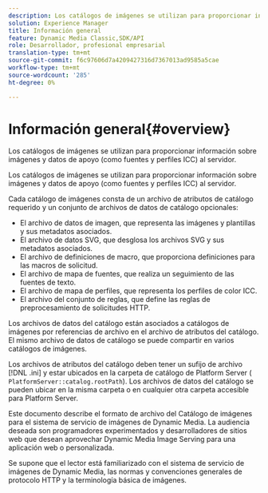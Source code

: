 ```yaml
---
description: Los catálogos de imágenes se utilizan para proporcionar información sobre imágenes y datos de apoyo (como fuentes y perfiles ICC) al servidor.
solution: Experience Manager
title: Información general
feature: Dynamic Media Classic,SDK/API
role: Desarrollador, profesional empresarial
translation-type: tm+mt
source-git-commit: f6c97606d7a4209427316d7367013ad9585a5cae
workflow-type: tm+mt
source-wordcount: '285'
ht-degree: 0%

---
```



# Información general{#overview}

Los catálogos de imágenes se utilizan para proporcionar información sobre imágenes y datos de apoyo (como fuentes y perfiles ICC) al servidor.

Los catálogos de imágenes se utilizan para proporcionar información sobre imágenes y datos de apoyo (como fuentes y perfiles ICC) al servidor.

Cada catálogo de imágenes consta de un archivo de atributos de catálogo requerido y un conjunto de archivos de datos de catálogo opcionales:

* El archivo de datos de imagen, que representa las imágenes y plantillas y sus metadatos asociados.
* El archivo de datos SVG, que desglosa los archivos SVG y sus metadatos asociados.
* El archivo de definiciones de macro, que proporciona definiciones para las macros de solicitud.
* El archivo de mapa de fuentes, que realiza un seguimiento de las fuentes de texto.
* El archivo de mapa de perfiles, que representa los perfiles de color ICC.
* El archivo del conjunto de reglas, que define las reglas de preprocesamiento de solicitudes HTTP.

Los archivos de datos del catálogo están asociados a catálogos de imágenes por referencias de archivo en el archivo de atributos del catálogo. El mismo archivo de datos de catálogo se puede compartir en varios catálogos de imágenes.

Los archivos de atributos del catálogo deben tener un sufijo de archivo [!DNL .ini] y estar ubicados en la carpeta de catálogo de Platform Server ( `PlatformServer::catalog.rootPath`). Los archivos de datos del catálogo se pueden ubicar en la misma carpeta o en cualquier otra carpeta accesible para Platform Server.

Este documento describe el formato de archivo del Catálogo de imágenes para el sistema de servicio de imágenes de Dynamic Media. La audiencia deseada son programadores experimentados y desarrolladores de sitios web que desean aprovechar Dynamic Media Image Serving para una aplicación web o personalizada.

Se supone que el lector está familiarizado con el sistema de servicio de imágenes de Dynamic Media, las normas y convenciones generales de protocolo HTTP y la terminología básica de imágenes.
